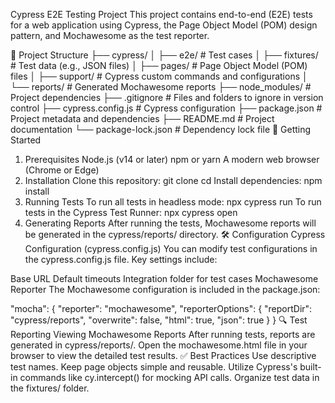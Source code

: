 Cypress E2E Testing Project
This project contains end-to-end (E2E) tests for a web application using Cypress, the Page Object Model (POM) design pattern, and Mochawesome as the test reporter.

📂 Project Structure
├── cypress/
│   ├── e2e/                # Test cases
│   ├── fixtures/           # Test data (e.g., JSON files)
│   ├── pages/              # Page Object Model (POM) files
│   ├── support/            # Cypress custom commands and configurations
│   └── reports/            # Generated Mochawesome reports
├── node_modules/           # Project dependencies
├── .gitignore              # Files and folders to ignore in version control
├── cypress.config.js       # Cypress configuration
├── package.json            # Project metadata and dependencies
├── README.md               # Project documentation
└── package-lock.json       # Dependency lock file
🚀 Getting Started
1. Prerequisites
Node.js (v14 or later)
npm or yarn
A modern web browser (Chrome or Edge)
2. Installation
Clone this repository:
git clone <repository-url>
cd <project-directory>
Install dependencies:
npm install
3. Running Tests
To run all tests in headless mode:
npx cypress run
To run tests in the Cypress Test Runner:
npx cypress open
4. Generating Reports
After running the tests, Mochawesome reports will be generated in the cypress/reports/ directory.
🛠️ Configuration
Cypress Configuration (cypress.config.js)
You can modify test configurations in the cypress.config.js file. Key settings include:

Base URL
Default timeouts
Integration folder for test cases
Mochawesome Reporter
The Mochawesome configuration is included in the package.json:

"mocha": {
  "reporter": "mochawesome",
  "reporterOptions": {
    "reportDir": "cypress/reports",
    "overwrite": false,
    "html": true,
    "json": true
  }
}
🔍 Test Reporting
Viewing Mochawesome Reports
After running tests, reports are generated in cypress/reports/.
Open the mochawesome.html file in your browser to view the detailed test results.
✅ Best Practices
Use descriptive test names.
Keep page objects simple and reusable.
Utilize Cypress's built-in commands like cy.intercept() for mocking API calls.
Organize test data in the fixtures/ folder.